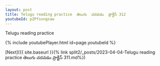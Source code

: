 ```yaml
---
layout: post
title: Telugu reading practice  తెలుగు  చదవడం  ప్రాక్టీస్ 312
youtubeId: pZPfsxngsaw
---
```

 
 
Telugu reading practice
 
 
 
 
 


{% include youtubePlayer.html id=page.youtubeId %}
 
[Next]({{ site.baseurl }}{% link  split2/_posts/2023-04-04-Telugu reading practice  తెలుగు  చదవడం  ప్రాక్టీస్ 311.md%})
 
